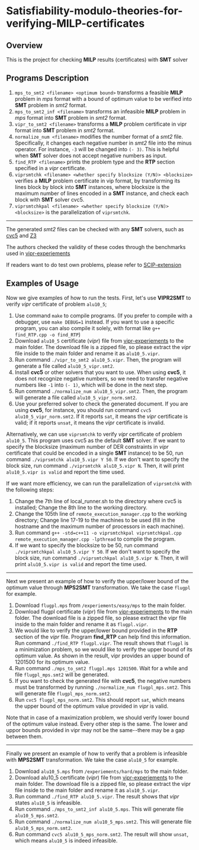 # Satisfiability-modulo-theories-for-verifying-MILP-certificates
## Overview
This is the project for checking **MILP** results (certificates) with **SMT** solver

## Programs Description
1. `mps_to_smt2 <filename> <optimum bound>` transforms a feasible **MILP** problem in *mps* format with a bound of optimum value to be verified into **SMT** problem in *smt2* format.
2. `mps_to_smt2_inf <filename>` transforms an infeasible **MILP** problem in *mps* format into **SMT** problem in *smt2* format.
3. `vipr_to_smt2 <filename>` transforms a **MILP** problem certificate in vipr format into **SMT** problem in *smt2* format.
4. `normalize_num <filename>` modifies the number format of a *smt2* file. Specifically, it changes each negative number in *smt2* file into the minus operator. For instance, `-3` will be changed into `(- 3)`. This is helpful when **SMT** solver does not accept negative numbers as input. 
5. `find_RTP <filename>` prints the problem type and the **RTP** section specified in a *vipr* certificate.
6. `viprsmtchk <filename> <whether specify blocksize (Y/N)> <blocksize>` verifies a **MILP** problem certificate in vip format, by transforming its lines block by block into **SMT** instances, where blocksize is the maximum number of lines encoded in a **SMT** instance, and check each block with **SMT** solver cvc5.
7. `viprsmtchkpal <filename> <whether specify blocksize (Y/N)> <blocksize>` is the parallelization of `viprsmtchk`.
---

The generated *smt2* files can be checked with any **SMT** solvers, such as [cvc5](https://github.com/cvc5/cvc5) and [Z3](https://github.com/Z3Prover/z3)

The authors checked the validity of these codes through the benchmarks used in [vipr-experiements](https://github.com/ambros-gleixner/VIPR/tree/master/experiments)

If readers want to do test own problems, please refer to [SCIP-extension](https://github.com/leoneifler/exact-SCIP)

## Examples of Usage
Now we give examples of how to run the tests. First, let's use **VIPR2SMT** to verify *vipr* certificate of problem `alu10_5`;
1. Use command `make` to compile programs. (If you prefer to compile with a debugger, use `make DEBUG=1` instead. If you want to use a specific program, you can also compile it solely, with format like `g++ find_RTP.cpp -o find_RTP`) 
2. Download `alu10_5` certificate (*vipr*) file from [vipr-experiements](https://github.com/ambros-gleixner/VIPR/tree/master/experiments) to the main folder. The download file is a zipped file, so please extract the *vipr* file inside to the main folder and rename it as `alu10_5.vipr`.
3. Run command `./vipr_to_smt2 alu10_5.vipr`. Then, the program will generate a file called `alu10_5_vipr.smt2`.
4. Install **cvc5** or other solvers that you want to use. When using **cvc5**, it does not recognize negative numbers, so we need to 
    transfer negative numbers like `-1` into `(- 1)`, which will be done in the next step.
5. Run command `./normalize_num alu10_5_vipr.smt2`. Then, the program will generate a file called `alu10_5_vipr_norm.smt2`.
6. Use your preferred solver to check the generated document. If you are using **cvc5**, for instance, you should run command `cvc5 alu10_5_vipr_norm.smt2`. If it reports `sat`, it means the *vipr* certificate is valid; if it reports `unsat`, it means the *vipr* certificate is invalid.

Alternatively, we can use `viprsmtchk` to verify *vipr* certificate of problem `alu10_5`. This program uses cvc5 as the default **SMT** solver. If we want to specify the blocksize (maximum number of DER constraints in *vipr* certificate that could be encoded in a single **SMT** instance) to be 50, run command `./viprsmtchk alu10_5.vipr Y 50`. If we don't want to specify the block size, run command `./viprsmtchk alu10_5.vipr N`. Then, it will print `alu10_5.vipr is valid` and report the time used.

If we want more efficiency, we can run the parallelization of `viprsmtchk` with the following steps:
1. Change the 7th line of local_runner.sh to the directory where cvc5 is installed; Change the 8th line to the working directory.
2. Change the 105th line of `remote_execution_manager.cpp` to the working directory; Change line 17-19 to the machines to be used (fill in the hostname and the maximum number of processors in each machine).
3. Run command `g++ -std=c++11 -o viprsmtchkpal viprsmtchkpal.cpp remote_execution_manager.cpp -lpthread` to complie the program.
4. If we want to specify the blocksize to be 50, run command `./viprsmtchkpal alu10_5.vipr Y 50`. If we don't want to specify the block size, run command `./viprsmtchkpal alu10_5.vipr N`. Then, it will print `alu10_5.vipr is valid` and report the time used.


---

Next we present an example of how to verify the upper/lower bound of the optimum value through **MPS2SMT** transformation. We take the case `flugpl` for example.
1. Download `flugpl.mps` from `/experiements/easy/mps` to the main folder.
2. Download flugpl certificate (*vipr*) file from [vipr-experiements](https://github.com/ambros-gleixner/VIPR/tree/master/experiments) to the main folder. The download file is a zipped file, so please extract the vipr file inside to the main folder and rename it as `flugpl.vipr`.
3. We would like to verify the upper/lower bound provided in the **RTP** section of the *vipr* file. Program **find_RTP** can help find this information. Run command `./find_RTP flugpl.vipr`. The result shows that `flugpl` is a minimization problem, so we would like to verify the upper bound of its optimum value. As shown in the result, vipr provides an upper bound of $1201500$ for its optimum value.
4. Run command `./mps_to_smt2 flugpl.mps 1201500`. Wait for a while and file `flugpl_mps.smt2` will be generated.
5. If you want to check the generated file with **cvc5**, the negative numbers must be transformed by running `./normalize_num flugpl_mps.smt2`. This will generate file `flugpl_mps_norm.smt2`.
6. Run `cvc5 flugpl_mps_norm.smt2`. This should report `sat`, which means the upper bound of the optimum value provided in *vipr* is valid.

Note that in case of a maximization problem, we should verify lower bound of the optimum value instead. Every other step is the same. The lower and uppor bounds provided in vipr may not be the same--there may be a gap between them.

---

Finally we present an example of how to verify that a problem is infeasible with **MPS2SMT** transformation. We take the case `alu10_5` for example.
1. Download `alu10_5.mps` from `/experiements/hard/mps` to the main folder.
2. Download alu10_5 certificate (*vipr*) file from [vipr-experiements](https://github.com/ambros-gleixner/VIPR/tree/master/experiments) to the main folder. The download file is a zipped file, so please extract the vipr file inside to the main folder and rename it as `alu10_5.vipr`.
3. Run command `./find_RTP alu10_5.vipr`. The result shows that *vipr* states `alu10_5` is infeasible. 
4. Run command `./mps_to_smt2_inf alu10_5.mps`. This will generate file `alu10_5_mps.smt2`.
5. Run command `./normalize_num alu10_5_mps.smt2`. This will generate file `alu10_5_mps_norm.smt2`.
6. Run command `cvc5 alu10_5_mps_norm.smt2`. The result will show `unsat`, which means `alu10_5` is indeed infeasible.

